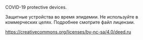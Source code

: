 COVID-19 protective devices.

Защитные устройства во время эпидемии. Не используйте в коммерческих целях. Подробнее смотрите файл лицензии.


https://creativecommons.org/licenses/by-nc-sa/4.0/deed.ru
